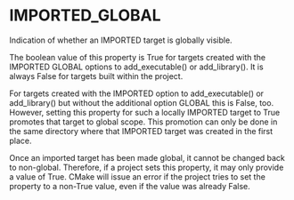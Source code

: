   

# IMPORTED_GLOBAL  
Indication of whether an IMPORTED target is
globally visible.  

The boolean value of this property is True for targets created with the
IMPORTED GLOBAL options to add_executable() or
add_library(). It is always False for targets built within the
project.  

For targets created with the IMPORTED option to
add_executable() or add_library() but without the
additional option GLOBAL this is False, too. However, setting this
property for such a locally IMPORTED target to True promotes that
target to global scope. This promotion can only be done in the same
directory where that IMPORTED target was created in the first place.  

Once an imported target has been made global, it cannot be changed back to
non-global. Therefore, if a project sets this property, it may only
provide a value of True. CMake will issue an error if the project tries to
set the property to a non-True value, even if the value was already False.  

